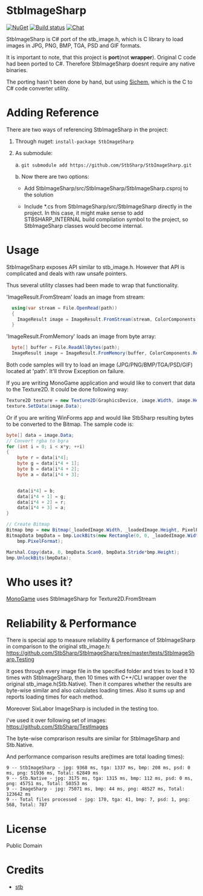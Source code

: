 # StbImageSharp
[![NuGet](https://img.shields.io/nuget/v/StbImageSharp.svg)](https://www.nuget.org/packages/StbImageSharp/) [![Build status](https://ci.appveyor.com/api/projects/status/c9eh0e4c70ki26fy?svg=true)](https://ci.appveyor.com/project/RomanShapiro/stbimagesharp) [![Chat](https://img.shields.io/discord/628186029488340992.svg)](https://discord.gg/ZeHxhCY)

StbImageSharp is C# port of the stb_image.h, which is C library to load images in JPG, PNG, BMP, TGA, PSD and GIF formats.

It is important to note, that this project is **port**(not **wrapper**). Original C code had been ported to C#. Therefore StbImageSharp doesnt require any native binaries.

The porting hasn't been done by hand, but using [Sichem](https://github.com/rds1983/Sichem), which is the C to C# code converter utility.

# Adding Reference
There are two ways of referencing StbImageSharp in the project:
1. Through nuget: `install-package StbImageSharp`
2. As submodule:
    
    a. `git submodule add https://github.com/StbSharp/StbImageSharp.git`
    
    b. Now there are two options:
       
      * Add StbImageSharp/src/StbImageSharp/StbImageSharp.csproj to the solution
       
      * Include *.cs from StbImageSharp/src/StbImageSharp directly in the project. In this case, it might make sense to add STBSHARP_INTERNAL build compilation symbol to the project, so StbImageSharp classes would become internal.
     
# Usage
StbImageSharp exposes API similar to stb_image.h. However that API is complicated and deals with raw unsafe pointers.

Thus several utility classes had been made to wrap that functionality.

'ImageResult.FromStream' loads an image from stream:
```c# 
  using(var stream = File.OpenRead(path))
  {
    ImageResult image = ImageResult.FromStream(stream, ColorComponents.RedGreenBlueAlpha);
  }
```

'ImageResult.FromMemory' loads an image from byte array:
```c# 
  byte[] buffer = File.ReadAllBytes(path);
  ImageResult image = ImageResult.FromMemory(buffer, ColorComponents.RedGreenBlueAlpha);
```

Both code samples will try to load an image (JPG/PNG/BMP/TGA/PSD/GIF) located at 'path'. It'll throw Exception on failure.

If you are writing MonoGame application and would like to convert that data to the Texture2D. It could be done following way:
```c#
Texture2D texture = new Texture2D(GraphicsDevice, image.Width, image.Height, false, SurfaceFormat.Color);
texture.SetData(image.Data);
```

Or if you are writing WinForms app and would like StbSharp resulting bytes to be converted to the Bitmap. The sample code is:
```c#
byte[] data = image.Data;
// Convert rgba to bgra
for (int i = 0; i < x*y; ++i)
{
	byte r = data[i*4];
	byte g = data[i*4 + 1];
	byte b = data[i*4 + 2];
	byte a = data[i*4 + 3];


	data[i*4] = b;
	data[i*4 + 1] = g;
	data[i*4 + 2] = r;
	data[i*4 + 3] = a;
}

// Create Bitmap
Bitmap bmp = new Bitmap(_loadedImage.Width, _loadedImage.Height, PixelFormat.Format32bppArgb);
BitmapData bmpData = bmp.LockBits(new Rectangle(0, 0, _loadedImage.Width, _loadedImage.Height), ImageLockMode.WriteOnly,
	bmp.PixelFormat);

Marshal.Copy(data, 0, bmpData.Scan0, bmpData.Stride*bmp.Height);
bmp.UnlockBits(bmpData);
```

# Who uses it?
[MonoGame](http://www.monogame.net/) uses StbImageSharp for Texture2D.FromStream

# Reliability & Performance
There is special app to measure reliability & performance of StbImageSharp in comparison to the original stb_image.h: https://github.com/StbSharp/StbImageSharp/tree/master/tests/StbImageSharp.Testing

It goes through every image file in the specified folder and tries to load it 10 times with StbImageSharp, then 10 times with C++/CLI wrapper over the original stb_image.h(Stb.Native). Then it compares whether the results are byte-wise similar and also calculates loading times. Also it sums up and reports loading times for each method.

Moreover SixLabor ImageSharp is included in the testing too.

I've used it over following set of images: https://github.com/StbSharp/TestImages

The byte-wise comprarison results are similar for StbImageSharp and Stb.Native.

And performance comparison results are(times are total loading times):
```
9 -- StbImageSharp - jpg: 9368 ms, tga: 1337 ms, bmp: 208 ms, psd: 0 ms, png: 51936 ms, Total: 62849 ms
9 -- Stb.Native - jpg: 3175 ms, tga: 1315 ms, bmp: 112 ms, psd: 0 ms, png: 45751 ms, Total: 50353 ms
9 -- ImageSharp - jpg: 75071 ms, bmp: 44 ms, png: 48527 ms, Total: 123642 ms
9 -- Total files processed - jpg: 170, tga: 41, bmp: 7, psd: 1, png: 568, Total: 787
```

# License
Public Domain

# Credits
* [stb](https://github.com/nothings/stb)

